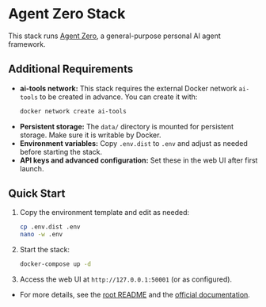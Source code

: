 # Agent Zero Stack

This stack runs [Agent Zero](https://github.com/frdel/agent-zero), a general-purpose personal AI agent framework.

## Additional Requirements

- **ai-tools network:** This stack requires the external Docker network `ai-tools` to be created in advance. You can create it with:
  ```sh
  docker network create ai-tools
  ```
- **Persistent storage:** The `data/` directory is mounted for persistent storage. Make sure it is writable by Docker.
- **Environment variables:** Copy `.env.dist` to `.env` and adjust as needed before starting the stack.
- **API keys and advanced configuration:** Set these in the web UI after first launch.

## Quick Start

1. Copy the environment template and edit as needed:
   ```sh
   cp .env.dist .env
   nano -w .env
   ```
2. Start the stack:
   ```sh
   docker-compose up -d
   ```
3. Access the web UI at `http://127.0.0.1:50001` (or as configured).

- For more details, see the [root README](../README.md) and the [official documentation](https://github.com/frdel/agent-zero#readme). 
